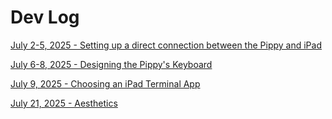 # Dev Log

[July 2-5, 2025 - Setting up a direct connection between the Pippy and iPad](gadget-mode.md)

[July 6-8, 2025 - Designing the Pippy's Keyboard](keyboard-notes.md)

[July 9, 2025 - Choosing an iPad Terminal App](ipad-terminal-app.md)

[July 21, 2025 - Aesthetics](aesthetics.md)
